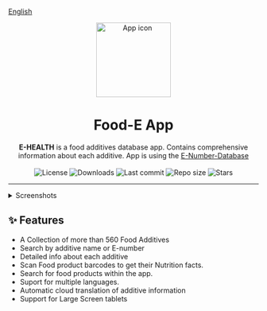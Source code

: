 [English](README.md) 

<div align="center">
  <img width="150" src="/logo.png" alt="App icon">
  <h1 align="center">Food-E App</h1>
  <b>E-HEALTH</b> is a food additives database app.
  Contains comprehensive information about each additive.
  App is using the <a href="https://ecodehalalcheck.com/">E-Number-Database</a><br><br>
</div>

 <div align="center">
    <img alt="License" src="https://img.shields.io/github/license/SuhasDissa/Food-E-App?color=c3e7ff&style=flat-square">
    <img alt="Downloads" src="https://img.shields.io/github/downloads/SuhasDissa/Food-E-App/total.svg?color=c3e7ff&style=flat-square">
    <img alt="Last commit" src="https://img.shields.io/github/last-commit/SuhasDissa/Food-E-App?color=c3e7ff&style=flat-square">
    <img alt="Repo size" src="https://img.shields.io/github/repo-size/SuhasDissa/Food-E-App?color=c3e7ff&style=flat-square">
    <img alt="Stars" src="https://img.shields.io/github/stars/SuhasDissa/Food-E-App?color=c3e7ff&style=flat-square">
    <br>
</div>

---

<details>
  <summary>  Screenshots</summary>
<p align="center">
  <img src="fastlane/metadata/android/en-US/images/phoneScreenshots/1.png" width="30%" />
  <img src="fastlane/metadata/android/en-US/images/phoneScreenshots/2.png" width="30%" />
  <img src="fastlane/metadata/android/en-US/images/phoneScreenshots/3.png" width="30%" />
</p>
<p align="center">
  <img src="fastlane/metadata/android/en-US/images/phoneScreenshots/4.png" width="30%" />
  <img src="fastlane/metadata/android/en-US/images/phoneScreenshots/5.png" width="30%" />
  <img src="fastlane/metadata/android/en-US/images/phoneScreenshots/6.png" width="30%" />
</p>
<p align="center">
  <img src="fastlane/metadata/android/en-US/images/phoneScreenshots/7.png" width="30%" />
  <img src="fastlane/metadata/android/en-US/images/phoneScreenshots/8.png" width="30%" />
</p>
</details>

## ✨ Features
- A Collection of more than 560 Food Additives
- Search by additive name or E-number
- Detailed info about each additive
- Scan Food product barcodes to get their Nutrition facts.
- Search for food products within the app.
- Suport for multiple languages.
- Automatic cloud translation of additive information
- Support for Large Screen tablets


